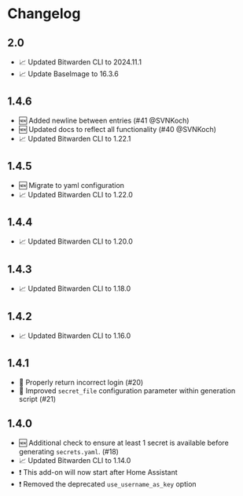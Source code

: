 # Changelog

## 2.0

* 📈 Updated Bitwarden CLI to 2024.11.1
* 📈 Update BaseImage to 16.3.6

## 1.4.6

* 🆕 Added newline between entries (#41 @SVNKoch)
* 🆕 Updated docs to reflect all functionality (#40 @SVNKoch)
* 📈 Updated Bitwarden CLI to 1.22.1

## 1.4.5

* 🆕 Migrate to yaml configuration
* 📈 Updated Bitwarden CLI to 1.22.0

## 1.4.4

* 📈 Updated Bitwarden CLI to 1.20.0

## 1.4.3

* 📈 Updated Bitwarden CLI to 1.18.0

## 1.4.2

* 📈 Updated Bitwarden CLI to 1.16.0

## 1.4.1

* 🐞 Properly return incorrect login (#20)
* 🐞 Improved `secret_file` configuration parameter within generation script (#21)

## 1.4.0

* 🆕 Additional check to ensure at least 1 secret is available before generating `secrets.yaml`. (#18)
* 📈 Updated Bitwarden CLI to 1.14.0
* ❗ This add-on will now start after Home Assistant
* ❗ Removed the deprecated `use_username_as_key` option
